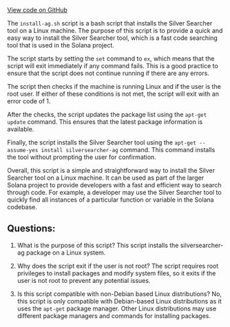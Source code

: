 [View code on GitHub](https://github.com/solana-labs/solana/blob/master/net/scripts/install-ag.sh)

The `install-ag.sh` script is a bash script that installs the Silver Searcher tool on a Linux machine. The purpose of this script is to provide a quick and easy way to install the Silver Searcher tool, which is a fast code searching tool that is used in the Solana project.

The script starts by setting the `set` command to `ex`, which means that the script will exit immediately if any command fails. This is a good practice to ensure that the script does not continue running if there are any errors.

The script then checks if the machine is running Linux and if the user is the root user. If either of these conditions is not met, the script will exit with an error code of 1.

After the checks, the script updates the package list using the `apt-get update` command. This ensures that the latest package information is available.

Finally, the script installs the Silver Searcher tool using the `apt-get --assume-yes install silversearcher-ag` command. This command installs the tool without prompting the user for confirmation.

Overall, this script is a simple and straightforward way to install the Silver Searcher tool on a Linux machine. It can be used as part of the larger Solana project to provide developers with a fast and efficient way to search through code. For example, a developer may use the Silver Searcher tool to quickly find all instances of a particular function or variable in the Solana codebase.
## Questions: 
 1. What is the purpose of this script?
   This script installs the silversearcher-ag package on a Linux system.

2. Why does the script exit if the user is not root?
   The script requires root privileges to install packages and modify system files, so it exits if the user is not root to prevent any potential issues.

3. Is this script compatible with non-Debian based Linux distributions?
   No, this script is only compatible with Debian-based Linux distributions as it uses the `apt-get` package manager. Other Linux distributions may use different package managers and commands for installing packages.